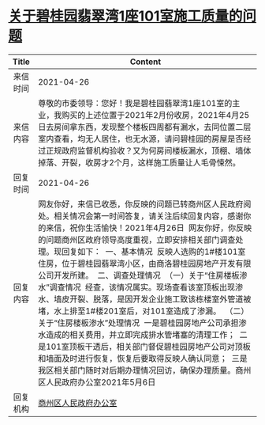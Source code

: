 # <a href="http://www.shangluo.gov.cn/zmhd/ldxxxx.jsp?urltype=leadermail.LeaderMailContentUrl&wbtreeid=1112&leadermailid=7192">关于碧桂园翡翠湾1座101室施工质量的问题</a>
|Title|Content|
|:---:|---|
|来信时间|2021-04-26|
|来信内容|尊敬的市委领导：您好！我是碧桂园翡翠湾1座101室的主业，我购买的上述位置于2021年2月份收房，2021年4月25日去房间拿东西，发现整个楼板四周都有漏水，去同位置二层室内查看，均无人居住，也无水源，请问碧桂园的房屋是否经过正规政府监督机构验收？又为何房间楼板漏水，顶棚、墙体掉落、开裂，收房才2个月，这样施工质量让人毛骨悚然。|
|回复时间|2021-04-26|
|回复内容|网友你好，来信已收悉，你反映的问题已转商州区人民政府阅处。相关情况会第一时间答复，请关注后续回复内容，感谢你的来信，祝你生活愉快！2021年4月26日  网友你好，你反映的问题商州区政府领导高度重视，立即安排相关部门调查处理。现回复如下：  一、基本情况  反映人选购的1#楼101室住房，位于碧桂园翡翠湾小区，由商洛碧桂园房地产开发有限公司开发所建。  二、调查处理情况  （一）关于“住房楼板渗水”调查情况  经查，该情况属实。现场查看该室顶板出现渗水、墙皮开裂、脱落，是因开发企业施工致该栋楼室外管道被堵，水上排至1#楼201室后，对101室造成了渗漏。  （二）关于“住房楼板渗水”处理情况  一是碧桂园房地产公司承担渗水造成的相关费用，并立即完成排水管堵塞的清理工作；  二是101室顶板干透后，相关部门督促碧桂园房地产公司对顶板和墙面及时进行恢复，恢复后要取得反映人确认同意；  三是我区相关部门随时对后期办理情况回访，确保办理质量。商州区人民政府办公室2021年5月6日|
|回复机构|<a href="../../categories/agencies/商州区人民政府办公室.md">商州区人民政府办公室</a>|